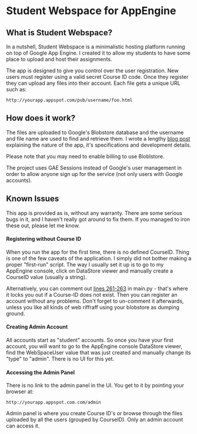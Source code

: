 Student Webspace for AppEngine=======================What is Student Webspace?----------------------------In a nutshell, Student Webspace is a minimalistic hosting platform running on top of Google App Engine. I created it to allow my students to have some place to upload and host their assignments.The app is designed to give you control over the user registration. New users must register using a valid secret Course ID code. Once they register they can upload any files into their account. Each file gets a unique URL such as:    http://yourapp.appspot.com/pub/username/foo.htmlHow does it work?--------------------The files are uploaded to Google's Blobstore database and the username and file name are used to find and retrieve them. I wrote a lengthy [blog post](http://www.terminally-incoherent.com/blog/2011/03/28/student-webspace-in-the-cloud-google-app-engine/) explaining the nature of the app, it's specifications and development details.Please note that you may need to enable billing to use Bloblstore.The project uses GAE Sessions instead of Google's user management in order to allow anyone sign up for the service (not only users with Google accounts).Known Issues---------------This app is provided as is, without any warranty. There are some serious bugs in it, and I haven't really got around to fix them. If you managed to iron these out, please let me know.#### Registering without Course ID When you run the app for the first time, there is no defined CourseID. Thing is one of the few caveats of the application. I simply did not bother making a proper "first-run" script. The way I usually set it up is to go to my AppEngine console, click on DataStore viewer and manually create a CourseID value (usually a string).Alternatively, you can comment out [lines 261-263](https://github.com/maciakl/Student-Webspace-for-Google-AppEngine/blob/master/main.py#L261) in main.py - that's where it locks you out if a Course-ID does not exist. Then you can register an account without any problems. Don't forget to un-comment it afterwards, unless you like all kinds of web riffraff using your blobstore as dumping ground.#### Creating Admin Account All accounts start as "student" accounts. So once you have your first account, you will want to go to the AppEngine console DataStore viewer, find the WebSpaceUser value that was just created and manually change its "type" to "admin". There is no UI for this yet.#### Accessing the Admin PanelThere is no link to the admin panel in the UI. You get to it by pointing your browser at:    http://yourapp.appspot.com.com/adminAdmin panel is where you create Course ID's or browse through the files uploaded by all the users (grouped by CourseID). Only an admin account can access it.